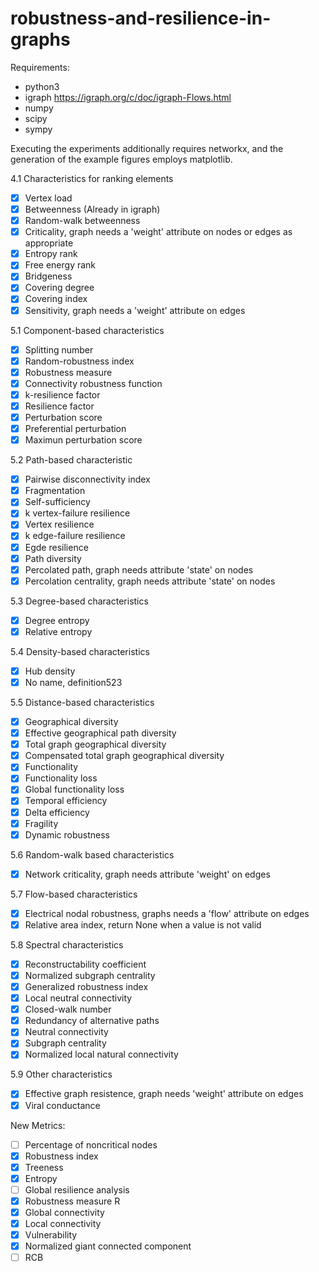 # robustness-and-resilience-in-graphs

Requirements:
- python3
- igraph https://igraph.org/c/doc/igraph-Flows.html
- numpy
- scipy
- sympy

Executing the experiments additionally requires networkx, and the generation of the example figures employs matplotlib.

4.1 Characteristics for ranking elements

- [x] Vertex load
- [x] Betweenness (Already in igraph)
- [x] Random-walk betweenness
- [x] Criticality, graph needs a 'weight' attribute on nodes or edges as appropriate
- [x] Entropy rank
- [x] Free energy rank
- [x] Bridgeness
- [x] Covering degree
- [x] Covering index
- [x] Sensitivity, graph needs a 'weight' attribute on edges

5.1 Component-based characteristics

- [x] Splitting number
- [x] Random-robustness index
- [x] Robustness measure
- [x] Connectivity robustness function
- [x] k-resilience factor
- [x] Resilience factor
- [x] Perturbation score
- [x] Preferential perturbation
- [x] Maximun perturbation score

5.2 Path-based characteristic
- [x] Pairwise disconnectivity index
- [x] Fragmentation
- [x] Self-sufficiency
- [x] k vertex-failure resilience
- [x] Vertex resilience
- [x] k edge-failure resilience
- [x] Egde resilience
- [x] Path diversity
- [x] Percolated path, graph needs attribute 'state' on nodes
- [x] Percolation centrality, graph needs attribute 'state' on nodes

5.3 Degree-based characteristics

- [x] Degree entropy
- [x] Relative entropy

5.4 Density-based characteristics

- [x] Hub density
- [x] No name, definition523

5.5 Distance-based characteristics

- [x] Geographical diversity
- [x] Effective geographical path diversity
- [x] Total graph geographical diversity
- [x] Compensated total graph geographical diversity
- [x] Functionality
- [x] Functionality loss
- [x] Global functionality loss
- [x] Temporal efficiency
- [x] Delta efficiency
- [x] Fragility
- [x] Dynamic robustness

5.6 Random-walk based characteristics

- [x] Network criticality, graph needs attribute 'weight' on edges

5.7 Flow-based characteristics

- [x] Electrical nodal robustness, graphs needs a 'flow' attribute on edges
- [x] Relative area index, return None when a value is not valid

5.8 Spectral characteristics

- [x] Reconstructability coefficient
- [x] Normalized subgraph centrality
- [x] Generalized robustness index
- [x] Local neutral connectivity
- [x] Closed-walk number
- [x] Redundancy of alternative paths
- [x] Neutral connectivity
- [x] Subgraph centrality
- [x] Normalized local natural connectivity

5.9 Other characteristics

- [x] Effective graph resistence, graph needs 'weight' attribute on edges
- [x] Viral conductance

New Metrics:

- [ ] Percentage of noncritical nodes
- [x] Robustness index
- [x] Treeness
- [x] Entropy
- [ ] Global resilience analysis
- [x] Robustness measure R 
- [x] Global connectivity
- [x] Local connectivity
- [x] Vulnerability
- [x] Normalized giant connected component
- [ ] RCB